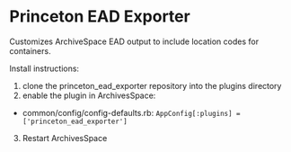 # Princeton EAD Exporter

Customizes ArchiveSpace EAD output to include location codes for containers.

Install instructions: 
1. clone the princeton_ead_exporter repository into the plugins directory 
2. enable the plugin in ArchivesSpace:
- common/config/config-defaults.rb: `AppConfig[:plugins] = ['princeton_ead_exporter']` 
3. Restart ArchivesSpace
